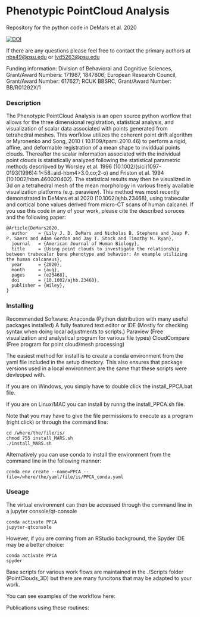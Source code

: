 # Phenotypic PointCloud Analysis
Repository for the python code in DeMars et al. 2020

<a href="https://zenodo.org/badge/latestdoi/290870082"><img src="https://zenodo.org/badge/290870082.svg" alt="DOI"></a>

If there are any questions please feel free to contact the primary authors at nbs49@psu.edu or lvd5263@psu.edu

Funding information: Division of Behavioral and Cognitive Sciences, Grant/Award Numbers: 171987, 1847806; European Research Council, Grant/Award Number: 617627; RCUK BBSRC, Grant/Award Number: BB/R01292X/1 

### Description

The Phenotypic PointCloud Analysis is an open source python worflow that allows for the three dimensional registration, statistical analysis, and visualization of scalar data associated with points generated from tetrahedral meshes. This worfklow utilizes the coherent point drift algorithm or Myronenko and Song, 2010 ( 10.1109/tpami.2010.46) to perform a rigid, affine, and deformable registration of a mean shape to inviddual points clouds. Thereafter the scalar information associated with the individual point clouds is statistically analyzed following the statistical parametric methods describved by Worsley et al. 1996 (10.1002/(sici)1097-0193(1996)4:1<58::aid-hbm4>3.0.co;2-o) and Friston et al. 1994 (10.1002/hbm.460020402). The statistical results may then be visualized in 3d on a tetrahedral mesh of the mean morphology in various freely available visualization platforms (e.g. paraview). This method was most recently demonstrated in DeMars et al 2020 (10.1002/ajhb.23468), using trabecular and cortical bone values derived from micro-CT scans of human calcanei. If you use this code in any of your work, please cite the described soruces and the following paper:


```
@Article{DeMars2020,
  author    = {Lily J. D. DeMars and Nicholas B. Stephens and Jaap P. P. Saers and Adam Gordon and Jay T. Stock and Timothy M. Ryan},
  journal   = {American Journal of Human Biology},
  title     = {Using point clouds to investigate the relationship between trabecular bone phenotype and behavior: An example utilizing the human calcaneus},
  year      = {2020},
  month     = {aug},
  pages     = {e23468},
  doi       = {10.1002/ajhb.23468},
  publisher = {Wiley},
}
```

### Installing

Recommended Software: 
Anaconda (Python distribution with many useful packages installed) 
A fully featured text editor or IDE (Mostly for checking syntax when doing local adjustments to scripts.)
Paraview (Free visualization and analystical program for various file types)
CloudCompare (Free program for point cloud/mesh processing)

The easiest method for install is to create a conda environment from the yaml file included in the setup directory. 
This also ensures that package versions used in a local environment are the same that these scripts were devleoped with. 

If you are on Windows, you simply have to double click the install_PPCA.bat file.

If you are on Linux/MAC you can install by runng the install_PPCA.sh file. 

Note that you may have to give the file permissions to execute as a program (right click) or through the command line:

```
cd /where/the/file/is/
chmod 755 install_MARS.sh
./install_MARS.sh
```

Alternatively you can use conda to install the environment from the command line in the following manner:

```
conda env create --name=PPCA --file=/where/the/yaml/file/is/PPCA_conda.yaml
```

### Useage

The virtual environment can then be accessed through the command line in a jupyter console/qt-console

```
conda activate PPCA
jupyter-qtconsole

```

However, if you are coming from an RStudio background, the Spyder IDE may be a better choice:

```
conda activate PPCA
spyder
```

Base scripts for various work flows are maintained in the ./Scripts folder (PointClouds_3D) but there are many funcitons that may be adapted to your work.


You can see examples of the workflow here:



Publications using these routines: 



